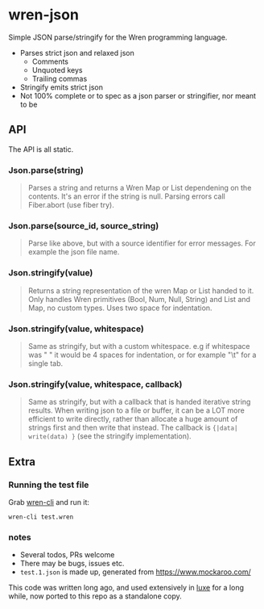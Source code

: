 # wren-json
Simple JSON parse/stringify for the Wren programming language.

- Parses strict json and relaxed json
  - Comments
  - Unquoted keys
  - Trailing commas
- Stringify emits strict json
- Not 100% complete or to spec as a json parser or stringifier, nor meant to be

## API
The API is all static.

  ### Json.parse(string)
  > Parses a string and returns a Wren Map or List dependening on the contents.
  > It's an error if the string is null. Parsing errors call Fiber.abort (use fiber try).

  ### Json.parse(source_id, source_string)
  > Parse like above, but with a source identifier for error messages. For example the json file name.

  ### Json.stringify(value)
  > Returns a string representation of the wren Map or List handed to it.
  > Only handles Wren primitives (Bool, Num, Null, String) and List and Map, no custom types.
  > Uses two space for indentation.

  ### Json.stringify(value, whitespace)
  > Same as stringify, but with a custom whitespace.
  > e.g if whitespace was "    " it would be 4 spaces for indentation,
  > or for example "\t" for a single tab.

  ### Json.stringify(value, whitespace, callback)
  > Same as stringify, but with a callback that is handed iterative string results.
  > When writing json to a file or buffer, it can be a LOT more efficient to write directly,
  > rather than allocate a huge amount of strings first and then write that instead.
  > The callback is `{|data| write(data) }` (see the stringify implementation).

## Extra

### Running the test file

Grab [wren-cli](https://github.com/wren-lang/wren-cli/releases) and run it:

  `wren-cli test.wren`

### notes

- Several todos, PRs welcome
- There may be bugs, issues etc.
- `test.1.json` is made up, generated from https://www.mockaroo.com/

This code was written long ago, and used extensively in [luxe](https://luxeengine.com) for a long while, now ported to this repo as a standalone copy.
